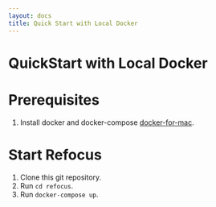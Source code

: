 ```yaml
---
layout: docs
title: Quick Start with Local Docker
---
```


# QuickStart with Local Docker
# Prerequisites
1. Install docker and docker-compose [docker-for-mac](https://docs.docker.com/docker-for-mac/install/).
# Start Refocus
1. Clone this git repository.
1. Run `cd refocus`.
1. Run `docker-compose up`. 

